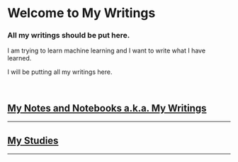 # Welcome to My Writings

### All my writings should be put here.

I am trying to learn machine learning and I want to write what I have learned. 

I will be putting all my writings here.

<br>

## [My Notes and Notebooks a.k.a. My Writings](https://daddyawesome.github.io/writings/spartan/)


---
## [My Studies](https://daddyawesome.github.io/writings/certificates.html)

---



